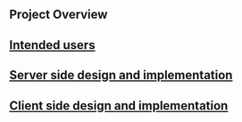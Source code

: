 ## Project Overview

## [Intended users](../work/intended-users.md)

## [Server side design and implementation](serverside/server-sided-implementation.md)

## [Client side design and implementation](clientside/client-side-implementation.md)